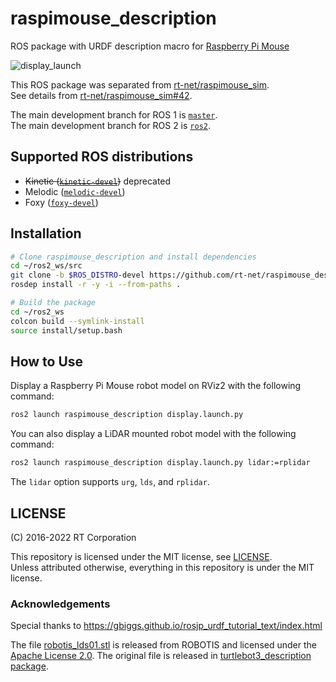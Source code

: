 # raspimouse_description

ROS package with URDF description macro for [Raspberry Pi Mouse](https://rt-net.jp/products/raspberrypimousev3/)

![display_launch](https://rt-net.github.io/images/raspberry-pi-mouse/display_launch.png)

This ROS package was separated from [rt-net/raspimouse_sim](https://github.com/rt-net/raspimouse_sim).  
See details from [rt-net/raspimouse_sim#42](https://github.com/rt-net/raspimouse_sim/pull/42).

The main development branch for ROS 1 is [`master`](https://github.com/rt-net/raspimouse_description/tree/master).  
The main development branch for ROS 2 is [`ros2`](https://github.com/rt-net/raspimouse_description/tree/ros2).

## Supported ROS distributions

- ~~Kinetic ([`kinetic-devel`](https://github.com/rt-net/raspimouse_description/tree/kinetic-devel))~~ deprecated
- Melodic ([`melodic-devel`](https://github.com/rt-net/raspimouse_description/tree/melodic-devel))
- Foxy ([`foxy-devel`](https://github.com/rt-net/raspimouse_description/tree/foxy-devel))

## Installation

```sh
# Clone raspimouse_description and install dependencies
cd ~/ros2_ws/src
git clone -b $ROS_DISTRO-devel https://github.com/rt-net/raspimouse_description
rosdep install -r -y -i --from-paths .

# Build the package
cd ~/ros2_ws
colcon build --symlink-install
source install/setup.bash
```

## How to Use

Display a Raspberry Pi Mouse robot model on RViz2 with the following command:

```sh
ros2 launch raspimouse_description display.launch.py
```

You can also display a LiDAR mounted robot model with the following command:

```sh
ros2 launch raspimouse_description display.launch.py lidar:=rplidar
```

The `lidar` option supports `urg`, `lds`, and `rplidar`.

## LICENSE

(C) 2016-2022 RT Corporation

This repository is licensed under the MIT license, see [LICENSE](./LICENSE).  
Unless attributed otherwise, everything in this repository is under the MIT license.

### Acknowledgements

Special thanks to https://gbiggs.github.io/rosjp_urdf_tutorial_text/index.html

The file [robotis_lds01.stl](./meshes/stl/robotis_lds01.stl) is released from ROBOTIS and licensed under the [Apache License 2.0](https://github.com/ROBOTIS-GIT/turtlebot3/blob/a3c515b350a752b93ed8de4a009442e80e9d787d/LICENSE).
The original file is released in [turtlebot3_description package](https://github.com/ROBOTIS-GIT/turtlebot3/blob/a3c515b350a752b93ed8de4a009442e80e9d787d/turtlebot3_description/meshes/sensors/lds.stl).
